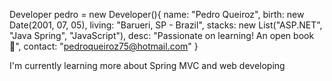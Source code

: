 Developer pedro = new Developer(){
  name: "Pedro Queiroz",
  birth: new Date(2001, 07, 05),
  living: "Barueri, SP - Brazil",
  stacks: new List<String>("ASP.NET", "Java Spring", "JavaScript"),
  desc: "Passionate on learning! An open book 📖",
  contact: "pedroqueiroz75@hotmail.com"
}
  
 I'm currently learning more about Spring MVC and web developing
<!--
**pdrok1/pdrok1** is a ✨ _special_ ✨ repository because its `README.md` (this file) appears on your GitHub profile.

Here are some ideas to get you started:

- 🔭 I’m currently working on ...
- 🌱 I’m currently learning ...
- 👯 I’m looking to collaborate on ...
- 🤔 I’m looking for help with ...
- 📫 How to reach me: ...
- 😄 Pronouns: ...
- ⚡ Fun fact: ...
-->
